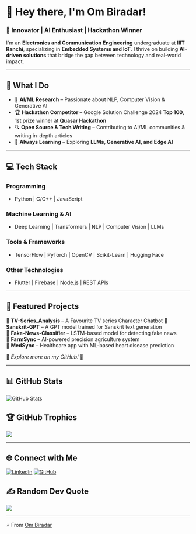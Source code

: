 # 👋 Hey there, I'm Om Biradar!

### 🚀 Innovator | AI Enthusiast | Hackathon Winner

I'm an **Electronics and Communication Engineering** undergraduate at **IIIT Ranchi**, specializing in **Embedded Systems and IoT**. I thrive on building **AI-driven solutions** that bridge the gap between technology and real-world impact.

---

## 🎯 What I Do
- 🤖 **AI/ML Research** – Passionate about NLP, Computer Vision & Generative AI
- 🏆 **Hackathon Competitor** –  Google Solution Challenge 2024 **Top 100**, 1st prize winner at **Quasar Hackathon**
- 🔍 **Open Source & Tech Writing** – Contributing to AI/ML communities & writing in-depth articles
- 🌱 **Always Learning** – Exploring **LLMs, Generative AI, and Edge AI**

---

## 💻 Tech Stack
### Programming
- Python | C/C++ | JavaScript  

### Machine Learning & AI
- Deep Learning | Transformers | NLP | Computer Vision | LLMs

### Tools & Frameworks
- TensorFlow | PyTorch | OpenCV | Scikit-Learn | Hugging Face

### Other Technologies
- Flutter | Firebase | Node.js | REST APIs

---

## 🚀 Featured Projects
🔹 **TV-Series_Analysis** – A Favourite TV series Character Chatbot 
🔹 **Sanskrit-GPT** – A GPT model trained for Sanskrit text generation  
🔹 **Fake-News-Classifier** – LSTM-based model for detecting fake news  
🔹 **FarmSync** – AI-powered precision agriculture system  
🔹 **MedSync** – Healthcare app with ML-based heart disease prediction  

🔗 *Explore more on my GitHub!* 🚀

---

## 📊 GitHub Stats
![GitHub Stats](https://github-readme-stats.vercel.app/api?username=ombrdr47&show_icons=true&theme=radical)

## 🏆 GitHub Trophies
![](https://github-profile-trophy.vercel.app/?username=ombrdr47&theme=radical&no-frame=false&no-bg=true&margin-w=4)

---

## 🌐 Connect with Me
[![LinkedIn](https://img.shields.io/badge/LinkedIn-%230077B5.svg?logo=linkedin&logoColor=white)](https://www.linkedin.com/in/om-biradar-917749257/) [![GitHub](https://img.shields.io/badge/GitHub-%23121011.svg?logo=github&logoColor=white)](https://github.com/ombrdr47)


## ✍️ Random Dev Quote
![](https://quotes-github-readme.vercel.app/api?type=horizontal&theme=radical)

---
⭐️ From [Om Biradar](https://github.com/ombrdr47)
